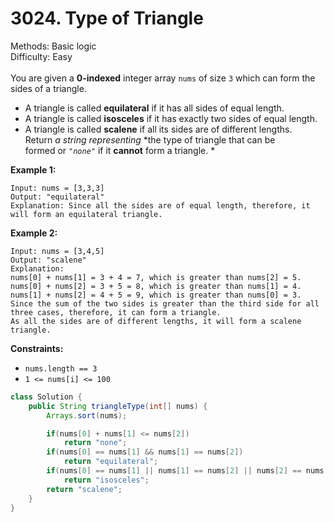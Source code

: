 # 3024. Type of Triangle  

  Methods: Basic logic </br> Difficulty: Easy </br> </br>You are given a **0-indexed** integer array `nums` of size `3` which can form the sides of a triangle.

- A triangle is called **equilateral** if it has all sides of equal length.
- A triangle is called **isosceles** if it has exactly two sides of equal length.
- A triangle is called **scalene** if all its sides are of different lengths.
Return *a string representing* *the type of triangle that can be formed or *`"none"`* if it ****cannot**** form a triangle. *

**Example 1:**

```plain text
Input: nums = [3,3,3]
Output: "equilateral"
Explanation: Since all the sides are of equal length, therefore, it will form an equilateral triangle.
```

**Example 2:**

```plain text
Input: nums = [3,4,5]
Output: "scalene"
Explanation:
nums[0] + nums[1] = 3 + 4 = 7, which is greater than nums[2] = 5.
nums[0] + nums[2] = 3 + 5 = 8, which is greater than nums[1] = 4.
nums[1] + nums[2] = 4 + 5 = 9, which is greater than nums[0] = 3.
Since the sum of the two sides is greater than the third side for all three cases, therefore, it can form a triangle.
As all the sides are of different lengths, it will form a scalene triangle.
```

**Constraints:**

- `nums.length == 3`
- `1 <= nums[i] <= 100`
```java
class Solution {
    public String triangleType(int[] nums) {
        Arrays.sort(nums);

        if(nums[0] + nums[1] <= nums[2])
            return "none";
        if(nums[0] == nums[1] && nums[1] == nums[2])    
            return "equilateral";
        if(nums[0] == nums[1] || nums[1] == nums[2] || nums[2] == nums[0])
            return "isosceles";
        return "scalene";
    }
}
```

